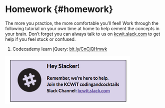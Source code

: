 # Homework {#homework}

The more you practice, the more comfortable you’ll feel!  Work through the following tutorial on your own time at home to help cement the concepts in your brain.  Don’t forget you can always talk to us on [kcwit.slack.com](https://www.google.com/url?q=http://kcwit.slack.com&sa=D&ust=1478465001149000&usg=AFQjCNG8QlRzfqwgx_wtwU5PU_tYBQ-KoA) to get help if you feel stuck or confused.  

1.  Codecademy learn jQuery: [bit.ly/CnCjQHmwk](https://www.google.com/url?q=http://bit.ly/CnCjQHmwk&sa=D&ust=1478465001150000&usg=AFQjCNEY9edwUCNkCljwuM7iY2wQHEfd1g)

[![](/images/slack.png)](http://kcwit.slack.com)